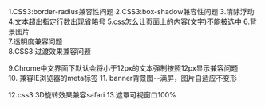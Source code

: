 1.CSS3:border-radius兼容性问题
	<style>
		.jborder{
			-moz-border-radius:50px; /* Gecko browsers */
			-webkit-border-radius: 50px;   /* Webkit browsers */
			border-radius: 50px;/* W3C syntax */
			/*ie6-8*/
			position:relative; /*父级元素有定位属性的不用加*/
			z-index:2;
			behavior: url(js/ie-css3.htc); /*相对于html文件的路径*/
		}
	</style>
2.CSS3:box-shadow兼容性问题
	<style>
		.jborder{
			-webkit-box-shadow:0px 0px 15px #ddd;
			-moz-box-shadow:0px 0px 15px #ddd;
			box-shadow:0px 0px 15px #ddd;
		}
	</style>
3.清除浮动
	<style>
		.clearfix:after{
			content:'';
			display:block;
			height:0;
			overflow:hidden;
			clear:both;
		}
		.clearfix{zoom:1;}
	</style>
4.文本超出指定行数出现省略号
	<style>
		.text-overflow{
			text-overflow:ellipsis;
			overflow:hidden;
			display: -webkit-box;
			display:-webkit-line-clamp:2;	
			-webkit-box-orient: vertical;	
		}
	</style>
5.css怎么让页面上的内容(文字)不能被选中
	<style>
		body{
		    -webkit-user-select:none;
		    -moz-user-select:none;
		    -ms-user-select:none;
		    user-select:none;
		}
	</style>
6.背景图片
	<style>
		.Jyzt-con .Jyzt-weixin a{
			background:url(../images/J-weixin.png) no-repeat center center;
			margin:8px 0 0 15px;
		}
	</style>	
7.透明度兼容问题
	<style>
		.Jyzt-con .Jyzt-weixin{
			filter:alpha(opacity=80);  
			opacity:0.8;
		}	
	</style>	
8.CSS3:过渡效果兼容问题
	<style>
		.Jyz-ng-p2img{
			transition:all 1s ease 0s;
			-webkit-transition:all 2s ease 0s;
			-o-transition:all 1s ease 0s;
			-moz-transition:all 1s ease 0s;
		}
	</style>

9.Chrome中文界面下默认会将小于12px的文本强制按照12px显示兼容问题
	<style>
		.aa{-webkit-text-size-adjust:none;}
    </style>	
10. 兼容IE浏览器的meta标签
	<meta http-equiv="X-UA-Compatible" content="IE=edge" />
11. banner背景图--满屏，图片自适应不变形
	<style>
		.aaa{
			background: url(../images/banner.png) no-repeat center center;
			background-size: cover;
		}	
	</style> 

12.css3 3D旋转效果兼容safari
	<style>
		.imgbox{
			width: 56px;
			height: 52px;
			margin: 32px auto;
			transition: transform 900ms 100ms;
			-webkit-transition: transform 900ms 100ms;
		}
		.dongxiaotu:hover .imgbox{
			transform: rotateY(360deg);
			-webkit-transform: rotateY(360deg);
		}
	</style>
	<style>
		.tupian{
			width: 242px;
			height: 362px;
			float: right;
			margin-top: 60px;
			transition: margin-top 200ms 200ms;
			-webkit-transition: margin-top 200ms 200ms;
			font-size: 0;
			line-height: 0;
		}
		.tupian:hover{
			margin-top: 55px;
			box-shadow: 0 0 8px 3px #9c9c9c; 
		}
	</style>
13.遮罩可视窗口100%
	<style>
		.aa{
			width: 100%;
			height: 100%;
			position: fixed;
			left: 0;top: 0;
			background: rgba(0,0,0,.5);
		}
	</style>	